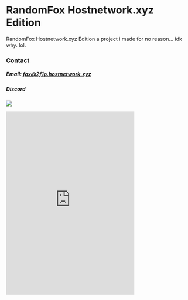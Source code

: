 # RandomFox Hostnetwork.xyz Edition
RandomFox Hostnetwork.xyz Edition a project i made for no reason… idk why. lol.
### Contact

##### Email: [fox@2f1p.hostnetwork.xyz](mailto:fox@2f1p.hostnetwork.xyz)

##### Discord

[<img src="https://discord.com/api/guilds/922184735168540712/widget.png?style=banner3">](g2E5f7wnrV)
<iframe src="https://discord.com/widget?id=922184735168540712&theme=dark" width="350" height="500" allowtransparency="true" frameborder="0" sandbox="allow-popups allow-popups-to-escape-sandbox allow-same-origin allow-scripts"></iframe>
